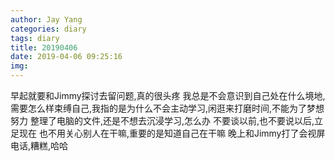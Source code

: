 ```yaml
---
author: Jay Yang
categories: diary
tags: diary
title: 20190406
date: 2019-04-06 09:25:16
img:
---
```


早起就要和Jimmy探讨去留问题,真的很头疼
我总是不会意识到自己处在什么境地,需要怎么样束缚自己,我指的是为什么不会主动学习,闲逛来打磨时间,不能为了梦想努力
整理了电脑的文件,还是不想去沉浸学习,怎么办
不要谈以前,也不要说以后,立足现在
也不用关心别人在干嘛,重要的是知道自己在干嘛
晚上和Jimmy打了会视屏电话,糟糕,哈哈